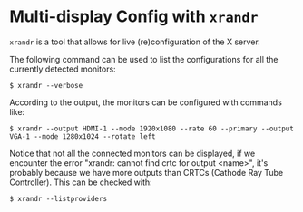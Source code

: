 # Multi-display Config with `xrandr`

`xrandr` is a tool that allows for live (re)configuration of the X server.

The following command can be used to list the configurations for all the currently detected monitors:

```console
$ xrandr --verbose
```

According to the output, the monitors can be configured with commands like:

```
$ xrandr --output HDMI-1 --mode 1920x1080 --rate 60 --primary --output VGA-1 --mode 1280x1024 --rotate left
```

Notice that not all the connected monitors can be displayed, if we encounter the error "xrandr: cannot find crtc for output <name\>", it's probably because we have more outputs than CRTCs (Cathode Ray Tube Controller). This can be checked with:

```console
$ xrandr --listproviders
```
